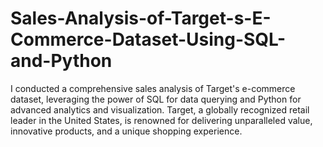 # Sales-Analysis-of-Target-s-E-Commerce-Dataset-Using-SQL-and-Python
I conducted a comprehensive sales analysis of Target's e-commerce dataset, leveraging the power of SQL for data querying and Python for advanced analytics and visualization. Target, a globally recognized retail leader in the United States, is renowned for delivering unparalleled value, innovative products, and a unique shopping experience.

